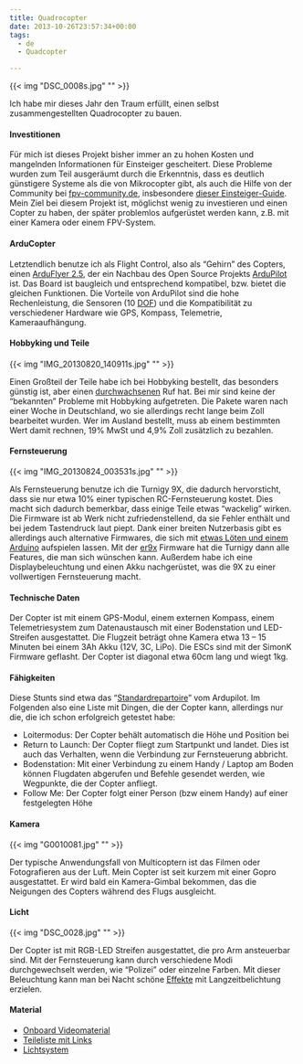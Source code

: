 ```yaml
---
title: Quadrocopter
date: 2013-10-26T23:57:34+00:00
tags:
  - de
  - Quadcopter

---
```


{{< img "DSC_0008s.jpg" "" >}}

Ich habe mir dieses Jahr den Traum erfüllt, einen selbst zusammengestellten Quadrocopter zu bauen.

<!--more-->

#### Investitionen

Für mich ist dieses Projekt bisher immer an zu hohen Kosten und mangelnden Informationen für Einsteiger gescheitert. Diese Probleme wurden zum Teil ausgeräumt durch die Erkenntnis, dass es deutlich günstigere Systeme als die von Mikrocopter gibt, als auch die Hilfe von der Community bei [fpv-community.de][1], insbesondere [dieser Einsteiger-Guide][2]. Mein Ziel bei diesem Projekt ist, möglichst wenig zu investieren und einen Copter zu haben, der später problemlos aufgerüstet werden kann, z.B. mit einer Kamera oder einem FPV-System.

#### ArduCopter

Letztendlich benutze ich als Flight Control, also als “Gehirn” des Copters, einen [ArduFlyer 2.5][3], der ein Nachbau des Open Source Projekts [ArduPilot][4] ist. Das Board ist baugleich und entsprechend kompatibel, bzw. bietet die gleichen Funktionen. Die Vorteile von ArduPilot sind die hohe Rechenleistung, die Sensoren (10 [DOF][5]) und die Kompatibilität zu verschiedener Hardware wie GPS, Kompass, Telemetrie, Kameraaufhängung.

#### Hobbyking und Teile

####

{{< img "IMG_20130820_140911s.jpg" "" >}}

Einen Großteil der Teile habe ich bei Hobbyking bestellt, das besonders günstig ist, aber einen [durchwachsenen][6] Ruf hat. Bei mir sind keine der “bekannten” Probleme mit Hobbyking aufgetreten. Die Pakete waren nach einer Woche in Deutschland, wo sie allerdings recht lange beim Zoll bearbeitet wurden. Wer im Ausland bestellt, muss ab einem bestimmten Wert damit rechnen, 19% MwSt und 4,9% Zoll zusätzlich zu bezahlen.

#### Fernsteuerung

{{< img "IMG_20130824_003531s.jpg" "" >}}

Als Fernsteuerung benutze ich die Turnigy 9X, die dadurch hervorsticht, dass sie nur etwa 10% einer typischen RC-Fernsteuerung kostet. Dies macht sich dadurch bemerkbar, dass einige Teile etwas “wackelig” wirken. Die Firmware ist ab Werk nicht zufriedenstellend, da sie Fehler enthält und bei jedem Tastendruck laut piept. Dank einer breiten Nutzerbasis gibt es allerdings auch alternative Firmwares, die sich mit [etwas Löten und einem Arduino][7] aufspielen lassen. Mit der [er9x][8] Firmware hat die Turnigy dann alle Features, die man sich wünschen kann. Außerdem habe ich eine Displaybeleuchtung und einen Akku nachgerüstet, was die 9X zu einer vollwertigen Fernsteuerung macht.

#### Technische Daten

Der Copter ist mit einem GPS-Modul, einem externen Kompass, einem Telemetriesystem zum Datenaustausch mit einer Bodenstation und LED-Streifen ausgestattet. Die Flugzeit beträgt ohne Kamera etwa 13 – 15 Minuten bei einem 3Ah Akku (12V, 3C, LiPo). Die ESCs sind mit der SimonK Firmware geflasht. Der Copter ist diagonal etwa 60cm lang und wiegt 1kg.

#### Fähigkeiten

Diese Stunts sind etwa das “[Standardrepartoire][9]” vom Ardupilot. Im Folgenden also eine Liste mit Dingen, die der Copter kann, allerdings nur die, die ich schon erfolgreich getestet habe:

  * Loitermodus: Der Copter behält automatisch die Höhe und Position bei
  * Return to Launch: Der Copter fliegt zum Startpunkt und landet. Dies ist auch das Verhalten, wenn die Verbindung zur Fernsteuerung abbricht.
  * Bodenstation: Mit einer Verbindung zu einem Handy / Laptop am Boden können Flugdaten abgerufen und Befehle gesendet werden, wie Wegpunkte, die der Copter anfliegt.
  * Follow Me: Der Copter folgt einer Person (bzw einem Handy) auf einer festgelegten Höhe

#### Kamera

{{< img "G0010081.jpg" "" >}}

Der typische Anwendungsfall von Multicoptern ist das Filmen oder Fotografieren aus der Luft. Mein Copter ist seit kurzem mit einer Gopro ausgestattet. Er wird bald ein Kamera-Gimbal bekommen, das die Neigungen des Copters während des Flugs ausgleicht.

#### Licht

{{< img "DSC_0028.jpg" "" >}}

Der Copter ist mit RGB-LED Streifen ausgestattet, die pro Arm ansteuerbar sind. Mit der Fernsteuerung kann durch verschiedene Modi durchgewechselt werden, wie “Polizei” oder einzelne Farben. Mit dieser Beleuchtung kann man bei Nacht schöne [Effekte][10] mit Langzeitbelichtung erzielen.

#### Material

  * [Onboard Videomaterial][11]
  * [Teileliste mit Links][12]
  * [Lichtsystem][13]

 [1]: http://fpv-community.de/forum.php
 [2]: http://fpv-community.de/showthread.php?24169-Anleitung-amp-Erkl%E4rung-zum-Bau-eines-Multicopters-mit-aktuellen-Komponenten
 [3]: http://www.rctimer.com/product_818.html
 [4]: http://copter.ardupilot.com/
 [5]: https://en.wikipedia.org/wiki/Degrees_of_freedom_%28mechanics%29
 [6]: https://encrypted.google.com/search?hl=de&q=hobbyking#hl=de&q=hobbyking+probleme&safe=off
 [7]: http://diyjunky.blogspot.de/2011/09/using-your-arduino-to-program-turnigy.html
 [8]: http://code.google.com/p/er9x/
 [9]: http://copter.ardupilot.com/wiki/flight-modes/
 [10]: /article/copter-lightpainting/
 [11]: https://www.youtube.com/playlist?list=PLou6JbK5uCtZ4Q6rRq4UWLk5jsg_JpIeh
 [12]: /article/copter/parts.html
 [13]: /article/copter-lights/
